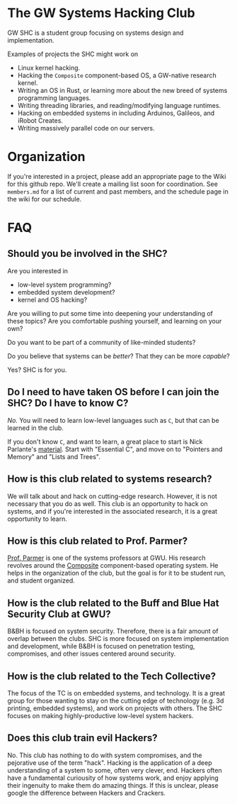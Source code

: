 The GW Systems Hacking Club
===========================

GW SHC is a student group focusing on systems design and implementation.

Examples of projects the SHC might work on

- Linux kernel hacking.
- Hacking the `Composite` component-based OS, a GW-native research kernel.
- Writing an OS in Rust, or learning more about the new breed of systems programming languages.
- Writing threading libraries, and reading/modifying language runtimes.
- Hacking on embedded systems in including Arduinos, Galileos, and iRobot Creates.
- Writing massively parallel code on our servers.

Organization
============

If you're interested in a project, please add an appropriate page to the Wiki for this github repo.  We'll create a mailing list soon for coordination.  See `members.md` for a list of current and past members, and the schedule page in the wiki for our schedule.

FAQ
===

Should you be involved in the SHC?
----------------------------------

Are you interested in

- low-level system programming?
- embedded system development?
- kernel and OS hacking?

Are you willing to put some time into deepening your understanding of these topics?  Are you comfortable pushing yourself, and learning on your own?

Do you want to be part of a community of like-minded students?

Do you believe that systems can be *better*?  That they can be more *capable*?

Yes?  SHC is for you.

Do I need to have taken OS before I can join the SHC?  Do I have to know C?
---------------------------------------------------------------------------

*No.*  You will need to learn low-level languages such as `C`, but that can be learned in the club.

If you don't know `C`, and want to learn, a great place to start is Nick Parlante's [material](http://cslibrary.stanford.edu/).  Start with "Essential C", and move on to "Pointers and Memory" and "Lists and Trees".

How is this club related to systems research?
---------------------------------------------

We will talk about and hack on cutting-edge research.  However, it is not necessary that you do as well.  This club is an opportunity to hack on systems, and if you're interested in the associated research, it is a great opportunity to learn.

How is this club related to Prof. Parmer?
-----------------------------------------

[Prof. Parmer](http://www.seas.gwu.edu/~gparmer/) is one of the systems professors at GWU.  His research revolves around the [Composite](http://composite.seas.gwu.edu) component-based operating system.  He helps in the organization of the club, but the goal is for it to be student run, and student organized.

How is the club related to the Buff and Blue Hat Security Club at GWU?
----------------------------------------------------------------------

B&BH is focused on system security.  Therefore, there is a fair amount of overlap between the clubs.  SHC is more focused on system implementation and development, while B&BH is focused on penetration testing, compromises, and other issues centered around security.

How is the club related to the Tech Collective?
-----------------------------------------------

The focus of the TC is on embedded systems, and technology.  It is a great group for those wanting to stay on the cutting edge of technology (e.g. 3d printing, embedded systems), and work on projects with others.  The SHC focuses on making highly-productive low-level system hackers.

Does this club train evil Hackers?
----------------------------------

No.  This club has nothing to do with system compromises, and the pejorative use of the term "hack".  Hacking is the application of a deep understanding of a system to some, often very clever, end.  Hackers often have a fundamental curiousity of how systems work, and enjoy applying their ingenuity to make them do amazing things.  If this is unclear, please google the difference between Hackers and Crackers.
